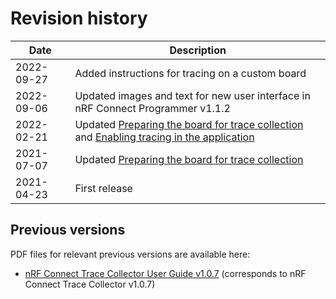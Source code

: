 # Revision history

| Date       | Description                                                  |
| ---------- | ------------------------------------------------------------ |
| 2022-09-27 | Added instructions for tracing on a custom board             |
| 2022-09-06 | Updated images and text for new user interface in nRF Connect Programmer v1.1.2 |
| 2022-02-21 | Updated [Preparing the board for trace collection](nrf9160_preparing.md) and [Enabling tracing in the application](nrf9160_enabling.md) |
| 2021-07-07 | Updated [Preparing the board for trace collection](nrf9160_preparing.md)             |
| 2021-04-23 | First release                                                |

## Previous versions

PDF files for relevant previous versions are available here:

- [nRF Connect Trace Collector User Guide v1.0.7](https://infocenter.nordicsemi.com/pdf/nRF_Connect_Trace_Collector_User_Guide_v1.0.7.pdf) (corresponds to nRF Connect Trace Collector v1.0.7)